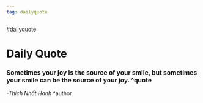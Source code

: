 ```yaml
---
tag: dailyquote
---
```


#dailyquote

# Daily Quote

### Sometimes your joy is the source of your smile, but sometimes your smile can be the source of your joy. ^quote
*-Thích Nhất Hạnh* ^author
